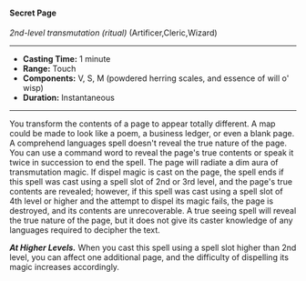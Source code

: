 #### Secret Page
*2nd-level transmutation* *(ritual)* (Artificer,Cleric,Wizard)
___
- **Casting Time:** 1 minute
- **Range:** Touch
- **Components:** V, S, M (powdered herring scales, and essence of will o' wisp)
- **Duration:** Instantaneous
---
You transform the contents of a page to appear
totally different. A map could be made to look like a
poem, a business ledger, or even a blank page. A
comprehend languages  spell doesn't reveal the true
nature of the page. You can use a command word to
reveal the page's true contents or speak it twice in
succession to end the spell.
The page will radiate a dim aura of transmutation
magic. If dispel magic  is cast on the page, the spell
ends if this spell was cast using a spell slot of 2nd or
3rd level, and the page's true contents are revealed;
however, if this spell was cast using a spell slot of
4th level or higher and the attempt to dispel its
magic fails, the page is destroyed, and its contents
are unrecoverable.
A true seeing  spell will reveal the true nature of
the page, but it does not give its caster knowledge
of any languages required to decipher the text.

***At Higher Levels.*** When you cast this spell using
a spell slot higher than 2nd level, you can affect one
additional page, and the difficulty of dispelling its
magic increases accordingly.
